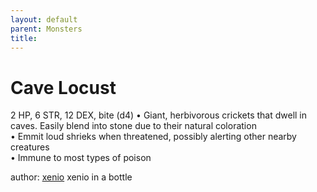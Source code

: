 ```yaml
---
layout: default
parent: Monsters 
title: 
--- 
```

# Cave Locust
2 HP, 6 STR, 12 DEX, bite (d4)
• Giant, herbivorous crickets that dwell in caves. Easily blend into stone due to their natural coloration  
• Emmit loud shrieks when threatened, possibly alerting other nearby creatures  
• Immune to most types of poison  




author: [xenio](https://xenioinabottle.blogspot.com/2021/02/classic-monsters-for-cairnito-part-1.html) xenio in a bottle


